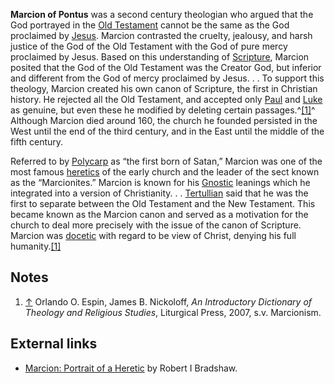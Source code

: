 **Marcion of Pontus** was a second century theologian who argued
that the God portrayed in the
[Old Testament](Old_Testament "Old Testament") cannot be the same
as the God proclaimed by [Jesus](Jesus "Jesus"). Marcion contrasted
the cruelty, jealousy, and harsh justice of the God of the Old
Testament with the God of pure mercy proclaimed by Jesus. Based on
this understanding of [Scripture](Scripture "Scripture"), Marcion
posited that the God of the Old Testament was the Creator God, but
inferior and different from the God of mercy proclaimed by Jesus. .
. To support this theology, Marcion created his own canon of
Scripture, the first in Christian history. He rejected all the Old
Testament, and accepted only [Paul](Paul "Paul") and
[Luke](Luke "Luke") as genuine, but even these he modified by
deleting certain passages.^[[1]](#note-0)^ Although Marcion died
around 160, the church he founded persisted in the West until the
end of the third century, and in the East until the middle of the
fifth century.

Referred to by [Polycarp](Polycarp "Polycarp") as “the first born
of Satan,” Marcion was one of the most famous
[heretics](Heresy "Heresy") of the early church and the leader of
the sect known as the “Marcionites.” Marcion is known for his
[Gnostic](Gnostic "Gnostic") leanings which he integrated into a
version of Christianity. . . [Tertullian](Tertullian "Tertullian")
said that he was the first to separate between the Old Testament
and the New Testament. This became known as the Marcion canon and
served as a motivation for the church to deal more precisely with
the issue of the canon of Scripture. Marcion was
[docetic](Docetism "Docetism") with regard to be view of Christ,
denying his full
humanity.[[1]](http://wordoftheday.reclaimingthemind.org/blogs/2008/12/17/marcion-of-pontus/)

## Notes

1.  [↑](#ref-0) Orlando O. Espin, James B. Nickoloff,
    *An Introductory Dictionary of Theology and Religious Studies*,
    Liturgical Press, 2007, s.v. Marcionism.

## External links

-   [Marcion: Portrait of a Heretic](http://www.earlychurch.org.uk/article_marcion.html)
    by Robert I Bradshaw.



